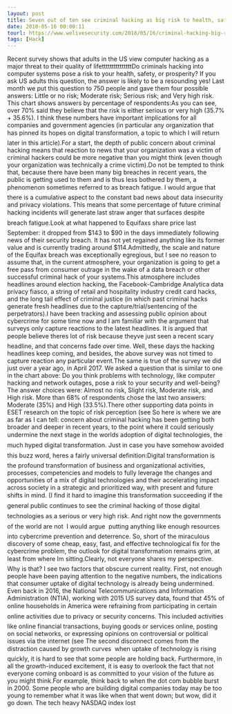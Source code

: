 ```yaml
---
layout: post
title: Seven out of ten see criminal hacking as big risk to health, safety, prosperity
date: 2018-05-16 00:00:11
tourl: https://www.welivesecurity.com/2018/05/16/criminal-hacking-big-risk-health-safety-prosperity/
tags: [Hack]
---
```

Recent survey shows that adults in the US view computer hacking as a major threat to their quality of lifetttttttttttttttDo criminals hacking into computer systems pose a risk to your health, safety, or prosperity? If you ask US adults this question, the answer is likely to be a resounding yes! Last month we put this question to 750 people and gave them four possible answers: Little or no risk; Moderate risk; Serious risk; and Very high risk. This chart shows answers by percentage of respondents:As you can see, over 70% said they believe that the risk is either serious or very high (35.7% + 35.6%). I think these numbers have important implications for all companies and government agencies (in particular any organization that has pinned its hopes on digital transformation, a topic to which I will return later in this article).For a start, the depth of public concern about criminal hacking means that reaction to news that your organization was a victim of criminal hackers could be more negative than you might think (even though your organization was technically a crime victim).Do not be tempted to think that, because there have been many big breaches in recent years, the public is getting used to them and is thus less bothered by them, a phenomenon sometimes referred to as breach fatigue. I would argue that there is a cumulative aspect to the constant bad news about data insecurity and privacy violations. This means that some percentage of future criminal hacking incidents will generate last straw anger that surfaces despite breach fatigue.Look at what happened to Equifaxs share price last September: it dropped from $143 to $90 in the days immediately following news of their security breach. It has not yet regained anything like its former value and is currently trading around $114.Admittedly, the scale and nature of the Equifax breach was exceptionally egregious, but I see no reason to assume that, in the current atmosphere, your organization is going to get a free pass from consumer outrage in the wake of a data breach or other successful criminal hack of your systems.This atmosphere includes headlines around election hacking, the Facebook-Cambridge Analytica data privacy fiasco, a string of retail and hospitality industry credit card hacks, and the long tail effect of criminal justice (in which past criminal hacks generate fresh headlines due to the capture/trial/sentencing of the perpetrators).I have been tracking and assessing public opinion about cybercrime for some time now and I am familiar with the argument that surveys only capture reactions to the latest headlines. It is argued that people believe theres lot of risk because theyve just seen a recent scary headline, and that concerns fade over time. Well, these days the hacking headlines keep coming, and besides, the above survey was not timed to capture reaction any particular event.The same is true of the survey we did just over a year ago, in April 2017. We asked a question that is similar to one in the chart above: Do you think problems with technology, like computer hacking and network outages, pose a risk to your security and well-being? The answer choices were: Almost no risk, Slight risk, Moderate risk, and High risk. More than 68% of respondents chose the last two answers: Moderate (35%) and High (33.5%).There other supporting data points in ESET research on the topic of risk perception (see So here is where we are as far as I can tell: concern about criminal hacking has been getting both broader and deeper in recent years, to the point where it could seriously undermine the next stage in the worlds adoption of digital technologies, the much hyped digital transformation. Just in case you have somehow avoided this buzz word, heres a fairly universal definition:Digital transformation is the profound transformation of business and organizational activities, processes, competencies and models to fully leverage the changes and opportunities of a mix of digital technologies and their accelerating impact across society in a strategic and prioritized way, with present and future shifts in mind. (I find it hard to imagine this transformation succeeding if the general public continues to see the criminal hacking of those digital technologies as a serious or very high risk. And right now the governments of the world are not  I would argue  putting anything like enough resources into cybercrime prevention and deterrence. So, short of the miraculous discovery of some cheap, easy, fast, and effective technological fix for the cybercrime problem, the outlook for digital transformation remains grim, at least from where Im sitting.Clearly, not everyone shares my perspective. Why is that? I see two factors that obscure current reality. First, not enough people have been paying attention to the negative numbers, the indications that consumer uptake of digital technology is already being undermined. Even back in 2016, the National Telecommunications and Information Administration (NTIA), working with 2015 US survey data, found that 45% of online households in America were refraining from participating in certain online activities due to privacy or security concerns. This included activities like online financial transactions, buying goods or services online, posting on social networks, or expressing opinions on controversial or political issues via the internet (see The second disconnect comes from the distraction caused by growth curves  when uptake of technology is rising quickly, it is hard to see that some people are holding back. Furthermore, in all the growth-induced excitement, it is easy to overlook the fact that not everyone coming onboard is as committed to your vision of the future as you might think.For example, think back to when the dot com bubble burst in 2000. Some people who are building digital companies today may be too young to remember what it was like when that went down; but wow, did it go down. The tech heavy NASDAQ index lost 